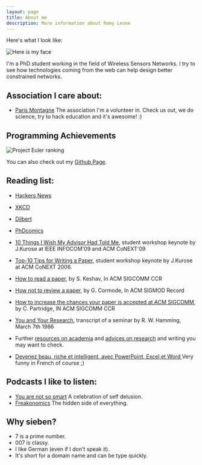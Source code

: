 ```yaml
---
layout: page
title: About me
description: More information about Remy Leone
---
```


Here's what I look like:

![Here is my face](http://fbcdn-profile-a.akamaihd.net/hprofile-ak-snc4/275438_593375686_6720633_n.jpg)

I'm a PhD student working in the field of Wireless Sensors Networks. I try to
see how technologies coming from the web can help design better constrained
networks.

Association I care about:
-------------------------

- [Paris Montagne](//paris-montagne.org) The association I'm a
  volunteer in. Check us out, we do science, try to hack education
  and it's awesome! :)

Programming Achievements
------------------------

![Project Euler ranking](//projecteuler.net/profile/sieben.png)

You can also check out my [Github Page](//github.com/sieben).

Reading list:
-------------

- [Hackers News](//news.ycombinator.com)
- [XKCD](//xkcd.com)
- [Dilbert](//dilbert.com)
- [PhDcomics](//phdcomics.com)

- [10 Things I Wish My Advisor Had Told
  Me](//www-net.cs.umass.edu/kurose/talks/student_keynote_final.pdf),
student workshop keynote by J.Kurose at IEEE INFOCOM'09 and ACM
CoNEXT'09

- [Top-10 Tips for Writing a
  Paper](//www-net.cs.umass.edu/kurose/talks/top_10_tips_for_writing_a_paper.ppt),
student workshop keynote by J.Kurose at ACM CoNEXT 2006.

- [How to read a paper](//portal.acm.org/citation.cfm?id=1273458), by S.
  Keshav, In ACM SIGCOMM CCR

- [How not to review a paper](//portal.acm.org/citation.cfm?id=1519122),
  by G. Cormode, In ACM SIGMOD Record

- [How to increase the chances your paper is accepted at ACM
  SIGCOMM](//sigcomm.org/for-authors/hints-tips-and-guides/author-guide),
by C.  Partridge, IN ACM SIGCOMM CCR

- [You and Your
  Research](//www.cs.virginia.edu/~robins/YouAndYourResearch.html),
transcript of a seminar by R. W. Hamming, March 7th 1986

- Further [resources on
  academia](//www2.cs.utah.edu/~wilson/academia.html) and [advices on
research](//www.cs.cmu.edu/afs/cs.cmu.edu/user/mleone/web/how-to.html)
and writing you may want to check.

- [Devenez beau, riche et intelligent, avec PowerPoint, Excel et Word
  ](//http://pauillac.inria.fr/~weis/info/haladjian.pdf) Very funny in French
  of course ;)

Podcasts I like to listen:
--------------------------

- [You are not so smart](//youarenotsosmart.com) A celebration of self delusion.
- [Freakonomics](//freakonomics.com) The hidden side of everything.

Why sieben?
-----------

- 7 is a prime number.
- 007 is classy.
- I like German (even if I don't speak it).
- It's short for a domain name and can be type quickly.

